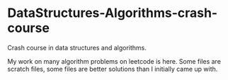 # DataStructures-Algorithms-crash-course
Crash course in data structures and algorithms.

My work on many algorithm problems on leetcode is here. Some files are scratch files, some files are better solutions than I initially came up with.
